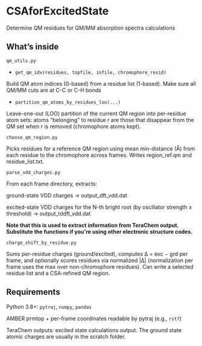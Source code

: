 # CSAforExcitedState
Determine QM residues for QM/MM absorption spectra calculations

## What’s inside

```qm_utils.py```

- ```get_qm_idx(residues, topfile, infile, chromophore_resid)```

Build QM atom indices (0-based) from a residue list (1-based). Make sure all QM/MM cuts are at C-C or C-H bonds

- ```partition_qm_atoms_by_residues_loo(...)```

Leave-one-out (LOO) partition of the current QM region into per-residue atom sets: atoms “belonging” to residue r are those that disappear from the QM set when r is removed (chromophore atoms kept).

```choose_qm_region.py```

Picks residues for a reference QM region using mean min-distance (Å) from each residue to the chromophore across frames. Writes region_ref.qm and residue_list.txt.

```parse_vdd_charges.py```

From each frame directory, extracts:

ground-state VDD charges → output_dft_vdd.dat

excited-state VDD charges for the N-th bright root (by oscillator strength ≥ threshold) → output_tddft_vdd.dat

**Note that this is used to extract information from TeraChem output. Substitute the functions if you're using other electronic structure codes.**

```charge_shift_by_residue.py```

Sums per-residue charges (ground/excited), computes Δ = exc − grd per frame, and optionally scores residues via normalized |Δ| (normalization per frame uses the max over non-chromophore residues). Can write a selected residue list and a CSA-refined QM region.

## Requirements
Python 3.8+: ```pytraj```, ```numpy```, ```pandas```

AMBER prmtop + per-frame coordinates readable by pytraj (e.g., ```rst7```)

TeraChem outputs: excited state calculations output. The ground state atomic charges are usually in the scratch folder.
